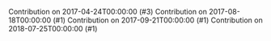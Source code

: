 Contribution on 2017-04-24T00:00:00 (#3)
Contribution on 2017-08-18T00:00:00 (#1)
Contribution on 2017-09-21T00:00:00 (#1)
Contribution on 2018-07-25T00:00:00 (#1)
